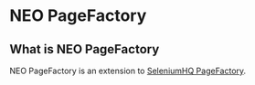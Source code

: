 # NEO PageFactory

## What is NEO PageFactory

NEO PageFactory is an extension to [SeleniumHQ PageFactory](https://github.com/SeleniumHQ/selenium/wiki/PageFactory). 


